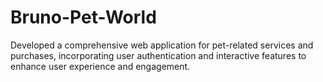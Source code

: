 # Bruno-Pet-World
Developed a comprehensive web application for pet-related services and purchases, incorporating user authentication and interactive features to enhance user experience and engagement.
